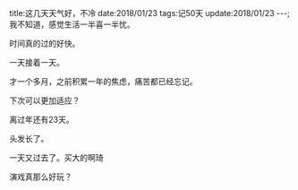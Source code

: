 title:这几天天气好，不冷
date:2018/01/23
tags:记50天
update:2018/01/23
---;
我不知道，感觉生活一半喜一半忧。

时间真的过的好快。

一天接着一天。

才一个多月，之前积累一年的焦虑，痛苦都已经忘记。

下次可以更加适应？

离过年还有23天。

头发长了。

一天又过去了。买大的啊琦 

演戏真那么好玩？
